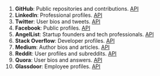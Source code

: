 1. **GitHub**: Public repositories and contributions. [API](https://docs.github.com/en/rest)
2. **LinkedIn**: Professional profiles. [API](https://docs.microsoft.com/en-us/linkedin/shared/api-guide/concepts)
3. **Twitter**: User bios and tweets. [API](https://developer.twitter.com/en/docs)
4. **Facebook**: Public profiles. [API](https://developers.facebook.com/docs/graph-api)
5. **AngelList**: Startup founders and tech professionals. [API](https://angel.co/api)
6. **Stack Overflow**: Developer profiles. [API](https://api.stackexchange.com/)
7. **Medium**: Author bios and articles. [API](https://github.com/Medium/medium-api-docs)
8. **Reddit**: User profiles and subreddits. [API](https://www.reddit.com/dev/api/)
9. **Quora**: User bios and answers. [API](https://www.quora.com/about/api)
10. **Glassdoor**: Employee profiles. [API](https://www.glassdoor.com/developer/index.htm)
